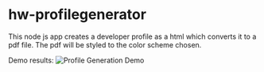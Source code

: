 # hw-profilegenerator

This node js app creates a developer profile as a html which converts it to a pdf file. The pdf will be styled to the color scheme chosen.

Demo results:
![Profile Generation Demo](/image/profile.gif)
